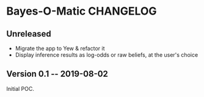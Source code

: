 # Bayes-O-Matic CHANGELOG

## Unreleased

- Migrate the app to Yew & refactor it
- Display inference results as log-odds or raw beliefs, at the user's choice

## Version 0.1 -- 2019-08-02

Initial POC.
